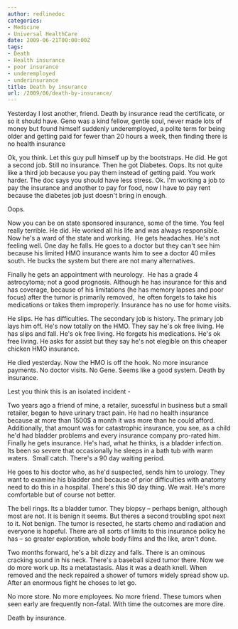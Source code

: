 ```yaml
---
author: redlinedoc
categories:
- Medicine
- Universal HealthCare
date: 2009-06-21T00:00:00Z
tags:
- Death
- Health insurance
- poor insurance
- underemployed
- underinsurance
title: Death by insurance
url: /2009/06/death-by-insurance/
---
```


Yesterday I lost another, friend. Death by insurance read the certificate, or so it should have. Geno was a kind fellow, gentle soul, never made lots of money but found himself suddenly underemployed, a polite term for being older and getting paid for fewer than 20 hours a week, then finding there is no health insurance

Ok, you think. Let this guy pull himself up by the bootstraps. He did. He got a second job. Still no insurance. Then he got Diabetes. Oops. Its not quite like a third job because you pay them instead of getting paid. You work harder. The doc says you should have less stress. Ok. I'm working a job to pay the insurance and another to pay for food, now I have to pay rent because the diabetes job just doesn't bring in enough.

Oops.

Now you can be on state sponsored insurance, some of the time. You feel really terrible. He did. He worked all his life and was always responsible. Now he's a ward of the state and working.  He gets headaches. He's not feeling well. One day he falls. He goes to a doctor but they can't see him because his limited HMO insurance wants him to see a doctor 40 miles south. He bucks the system but there are not many alternatives.

Finally he gets an appointment with neurology.  He has a grade 4 astrocytoma; not a good prognosis. Although he has insurance for this and has coverage, because of his limitations (he has memory lapses and poor focus) after the tumor is primarily removed,  he often forgets to take his medications or takes them improperly. Insurance has no use for home visits.

He slips. He has difficulties. The secondary job is history. The primary job lays him off. He's now totally on the HMO. They say he's ok free living. He has slips and fall. He's ok free living. He forgets his medications. He's ok free living. He asks for assist but they say he's not elegible on this cheaper chicken HMO insurance.

He died yesterday. Now the HMO is off the hook. No more insurance payments. No doctor visits. No Gene. Seems like a good system. Death by insurance.

Lest you think this is an isolated incident -

Two years ago a friend of mine, a retailer, sucessful in business but a small retailer, began to have urinary tract pain. He had no health insurance because at more than 1500$ a month it was more than he could afford. Additionally, that amount was for catastrophic insurance, you see, as a child he'd had bladder problems and every insurance company pro-rated him.  Finally he gets insurance. He's had, what he thinks, is a bladder infection. Its been so severe that occasionally he sleeps in a bath tub with warm waters.  Small catch. There's a 90 day waiting period.

He goes to his doctor who, as he'd suspected, sends him to urology. They want to examine his bladder and because of prior difficulties with anatomy need to do this in a hospital. There's this 90 day thing. We wait. He's more comfortable but of course not better.

The bell rings. Its a bladder tumor. They biopsy &#8211; perhaps benign, although most are not. It is benign it seems. But theres a second troubling spot next to it. Not benign. The tumor is resected, he starts chemo and radiation and everyone is hopeful. There are all sorts of limits to this insurance policy he has &#8211; so greater exploration, whole body films and the like, aren't done.

Two months forward, he's a bit dizzy and falls. There is an ominous cracking sound in his neck. There's a baseball sized tumor there. Now we do more work up. Its a metatastasis. Alas it was a death knell. When removed and the neck repaired a shower of tumors widely spread show up.  After an enormous fight he choses to let go.

No more store. No more employees. No more friend. These tumors when seen early are frequently non-fatal. With time the outcomes are more dire.

Death by insurance.
